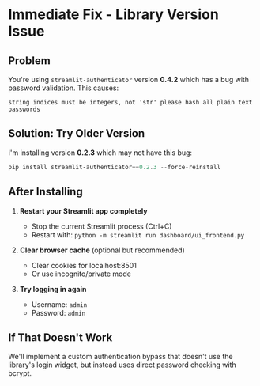 # Immediate Fix - Library Version Issue

## Problem

You're using `streamlit-authenticator` version **0.4.2** which has a bug with password validation. This causes:
```
string indices must be integers, not 'str' please hash all plain text passwords
```

## Solution: Try Older Version

I'm installing version **0.2.3** which may not have this bug:

```powershell
pip install streamlit-authenticator==0.2.3 --force-reinstall
```

## After Installing

1. **Restart your Streamlit app completely**
   - Stop the current Streamlit process (Ctrl+C)
   - Restart with: `python -m streamlit run dashboard/ui_frontend.py`

2. **Clear browser cache** (optional but recommended)
   - Clear cookies for localhost:8501
   - Or use incognito/private mode

3. **Try logging in again**
   - Username: `admin`
   - Password: `admin`

## If That Doesn't Work

We'll implement a custom authentication bypass that doesn't use the library's login widget, but instead uses direct password checking with bcrypt.

